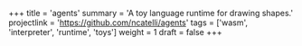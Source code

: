 +++
title = 'agents'
summary = 'A toy language runtime for drawing shapes.' 
projectlink = 'https://github.com/ncatelli/agents'
tags = ['wasm', 'interpreter', 'runtime', 'toys']
weight = 1
draft = false
+++